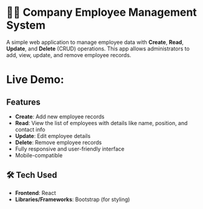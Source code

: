 # 🧑‍💼 Company Employee Management System

A simple web application to manage employee data with **Create**, **Read**, **Update**, and **Delete** (CRUD) operations. This app allows administrators to add, view, update, and remove employee records.

# Live Demo:
[View Employee Management App]: https://react-crud-project-rlw4.onrender.com/

## Features
- **Create**: Add new employee records
- **Read**: View the list of employees with details like name, position, and contact info
- **Update**: Edit employee details
- **Delete**: Remove employee records
- Fully responsive and user-friendly interface
- Mobile-compatible

## 🛠️ Tech Used
- **Frontend**: React
- **Libraries/Frameworks**: Bootstrap (for styling)
